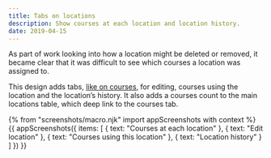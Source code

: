 ```yaml
---
title: Tabs on locations
description: Show courses at each location and location history.
date: 2019-04-15
---
```

As part of work looking into how a location might be deleted or removed, it became clear that it was difficult to see which courses a location was assigned to.

This design adds tabs, [like on courses](/publish-teacher-training-courses/course-tabs), for editing, courses using the location and the location’s history. It also adds a courses count to the main locations table, which deep link to the courses tab.

{% from "screenshots/macro.njk" import appScreenshots with context %}
{{ appScreenshots({
  items: [
    { text: "Courses at each location" },
    { text: "Edit location" },
    { text: "Courses using this location" },
    { text: "Location history" }
  ]
}) }}
